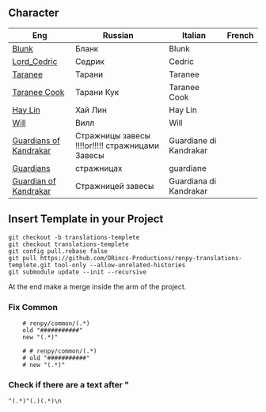 ## Character
| Eng  | Russian  | Italian | French |
| ------------- | ------------- | ------------- | ------------- |
| [Blunk](https://witch.fandom.com/wiki/Blunk) | Бланк | Blunk  | |
| [Lord_Cedric](https://witch.fandom.com/wiki/Lord_Cedric)  | Седрик | Cedric  | |
| [Taranee](https://witch.fandom.com/wiki/Taranee_Cook) | Тарани  | Taranee  | |
| [Taranee Cook](https://witch.fandom.com/wiki/Taranee_Cook) | Тарани Кук | Taranee Cook | |
| [Hay Lin](https://witch.fandom.com/wiki/Hay_Lin) | Хай Лин  | Hay Lin  | |
| [Will](https://witch.fandom.com/wiki/Will_Vandom) | Вилл | Will | |
| [Guardians of Kandrakar](https://disney.fandom.com/wiki/Guardians_of_Kandrakar) | Стражницы завесы        !!!!or!!!!!      стражницами Завесы| Guardiane di Kandrakar | |
| [Guardians](https://disney.fandom.com/wiki/Guardians_of_Kandrakar) | стражницах | guardiane | |
| [Guardian of Kandrakar](https://disney.fandom.com/wiki/Guardians_of_Kandrakar) | Стражницей завесы | Guardiana di Kandrakar | |

## Insert Template in your Project

```shell
git checkout -b translations-templete
git checkout translations-templete
git config pull.rebase false
git pull https://github.com/DRincs-Productions/renpy-translations-templete.git tool-only --allow-unrelated-histories
git submodule update --init --recursive

```

At the end make a merge inside the arm of the project.

### Fix Common
```regex
    # renpy/common/(.*)
    old "###########"
    new "(.*)"
```

```regex
    # # renpy/common/(.*)
    # old "###########"
    # new "(.*)"
```

### Check if there are a text after "
```regex
"(.*)"(.)(.*)\n
```
